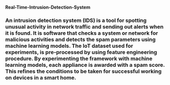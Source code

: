 #### Real-Time-Intrusion-Detection-System
### An intrusion detection system (IDS) is a tool for spotting unusual activity in network traffic and sending out alerts when it is found. It is software that checks a system or network for malicious activities and detects the spam parameters using machine learning models. The IoT dataset used for experiments, is pre-processed by using feature engineering procedure. By experimenting the framework with machine learning models, each appliance is awarded with a spam score. This refines the conditions to be taken for successful working on devices in a smart home.

